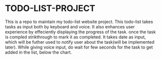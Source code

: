 # TODO-LIST-PROJECT
This is a repo to maintain my todo-list website project.
This todo-list takes tasks as input both by keyboard and voice.
It also enhances user experience by effeciently displaying the progress of the task.
once the task is compled strikthrough to mark it as completed.
It takes date as input, which will be futher used to notify user about the task(will be implemented later).
While giving voice input, do wait for few seconds for the task to get added in the list, below the chart.
